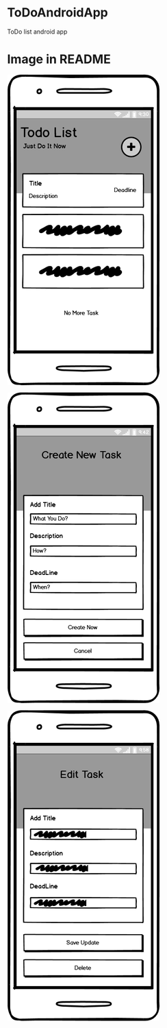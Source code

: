 # ToDoAndroidApp
ToDo list android app

# Image in README

![](mockup/HomeSreen.png)

![](mockup/NewTaskScreen.png)

![](mockup/EditandDeleteTaskScreen.png)
